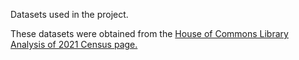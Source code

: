 Datasets used in the project.

These datasets were obtained from the [House of Commons Library Analysis of 2021 Census page.](https://commonslibrary.parliament.uk/research-briefings/cbp-10036/)